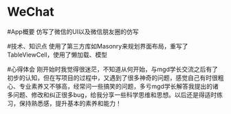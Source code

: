 # WeChat

#App概要
仿写了微信的UI以及微信朋友圈的仿写

#技术、知识点
使用了第三方库如Masonry来规划界面布局，重写了TableViewCell，使用了懒加载、模型

#心得体会
刚开始时我觉得很迷茫，不知道从何开始，与mgd学长交流之后有了初步的认知，但在写项目的过程中，又遇到了很多神奇的问题，感觉自己有时很粗心、专业素养又不够高，经常问一些搞笑的问题，多亏mgd学长解答我提出的诸多问题、修改和纠正很多bug，给我分享一些科学思维和思想。以后还是得适时练习，保持熟悉感，提升基本的素养和能力！
